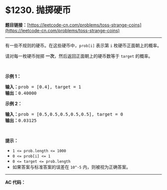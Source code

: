 # $1230. 抛掷硬币

**题目链接：**[https://leetcode-cn.com/problems/toss-strange-coins](https://leetcode-cn.com/problems/toss-strange-coins)

---

<div class="content__1Y2H">
 <div class="notranslate">
  <p>有一些不规则的硬币。在这些硬币中，<code>prob[i]</code>&nbsp;表示第&nbsp;<code>i</code>&nbsp;枚硬币正面朝上的概率。</p> 
  <p>请对每一枚硬币抛掷&nbsp;<strong>一次</strong>，然后返回正面朝上的硬币数等于&nbsp;<code>target</code>&nbsp;的概率。</p> 
  <p>&nbsp;</p> 
  <p><strong>示例 1：</strong></p> 
  <pre class="language-text"><strong>输入：</strong>prob = [0.4], target = 1
<strong>输出：</strong>0.40000
</pre> 
  <p><strong>示例 2：</strong></p> 
  <pre class="language-text"><strong>输入：</strong>prob = [0.5,0.5,0.5,0.5,0.5], target = 0
<strong>输出：</strong>0.03125
</pre> 
  <p>&nbsp;</p> 
  <p><strong>提示：</strong></p> 
  <ul> 
   <li><code>1 &lt;= prob.length &lt;= 1000</code></li> 
   <li><code>0 &lt;= prob[i] &lt;= 1</code></li> 
   <li><code>0 &lt;= target&nbsp;</code><code>&lt;= prob.length</code></li> 
   <li>如果答案与标准答案的误差在&nbsp;<code>10^-5</code>&nbsp;内，则被视为正确答案。</li> 
  </ul> 
 </div>
</div>

---

**AC 代码：**

```java

```